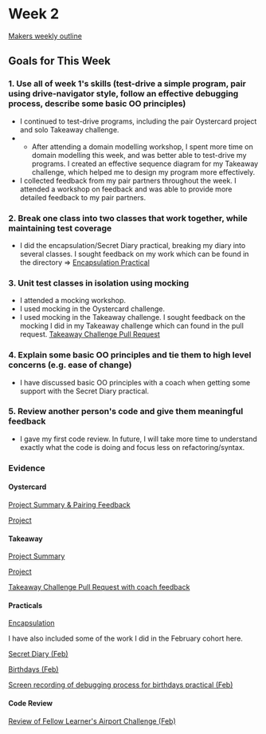 # Week 2
[Makers weekly outline](https://github.com/makersacademy/course/blob/master/week_outlines.md/)

## Goals for This Week

### 1. Use all of week 1's skills (test-drive a simple program, pair using drive-navigator style, follow an effective debugging process, describe some basic OO principles)

- I continued to test-drive programs, including the pair Oystercard project and solo Takeaway challenge. 
- - After attending a domain modelling workshop, I spent more time on domain modelling this week, and was better able to test-drive my programs.  I created an effective sequence diagram for my Takeaway challenge, which helped me to design my program more effectively.
- I collected feedback from my pair partners throughout the week. I attended a workshop on feedback and was able to provide more detailed feedback to my pair partners.

### 2. Break one class into two classes that work together, while maintaining test coverage
- I did the encapsulation/Secret Diary practical, breaking my diary into several classes. I sought feedback on my work which can be found in the directory => [Encapsulation Practical](https://github.com/hannahdesmond/practicals/tree/main/encapsulation)

### 3. Unit test classes in isolation using mocking
- I attended a mocking workshop.
- I used mocking in the Oystercard challenge.
- I used mocking in the Takeaway challenge. I sought feedback on the mocking I did in my Takeaway challenge which can found in the pull request. [Takeaway Challenge Pull Request](https://github.com/makersacademy/takeaway-challenge/pull/2124)

### 4. Explain some basic OO principles and tie them to high level concerns (e.g. ease of change)
- I have discussed basic OO principles with a coach when getting some support with the Secret Diary practical. 

### 5. Review another person's code and give them meaningful feedback
- I gave my first code review. In future, I will take more time to understand exactly what the code is doing and focus less on refactoring/syntax.

### Evidence 

#### Oystercard
[Project Summary & Pairing Feedback](projects/oystercard.md)

[Project](https://github.com/hannahdesmond/oyster-card) 

#### Takeaway
[Project Summary](projects/takeaway-challenge.md) 

[Project](https://github.com/hannahdesmond/takeaway-challenge) 

[Takeaway Challenge Pull Request with coach feedback](https://github.com/makersacademy/takeaway-challenge/pull/2124)

#### Practicals

[Encapsulation](https://github.com/hannahdesmond/practicals/tree/main/encapsulation)

I have also included some of the work I did in the February cohort here. 

[Secret Diary (Feb)](https://github.com/hannahdesmond/secret-diary)

[Birthdays (Feb)](https://github.com/hannahdesmond/birthdays-1) 

[Screen recording of debugging process for birthdays practical (Feb)](https://drive.google.com/file/d/13X33UkyLERy1nOr7IxzHROlbzm-wpuuj/view)

#### Code Review

[Review of Fellow Learner's Airport Challenge (Feb)](https://github.com/makersacademy/airport_challenge/pull/2031)
